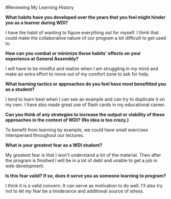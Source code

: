 #Reviewing My Learning History

**What habits have you developed over the years that you feel might hinder you as a learner during WDI?**

I have the habit of wanting to figure everything out for myself. I think that could make the collaborative nature of our program a bit difficult to get used to.

**How can you combat or minimize those habits' effects on your experience at General Assembly?**

I will have to be mindful and realize when I am struggling in my mind and make an extra effort to move out of my comfort zone to ask for help.


**What learning tactics or approaches do you feel have most benefitted you as a student?**

I tend to learn best when I can see an example and can try to duplicate it on my own. I have also made great use of flash cards in my educational career.

**Can you think of any strategies to increase the output or viability of these approaches in the context of WDI? (No idea is too crazy.)**

To benefit from learning by example, we could have small exercises interspersed throughout our lectures.

**What is your greatest fear as a WDI student?**

My greatest fear is that I won't understand a lot of the material. Then after the program is finished I will be in a lot of debt and unable to get a job in web development.

**Is this fear valid? If so, does it serve you as someone learning to program?**

I think it is a valid concern. It can serve as motivation to do well. I'll also try not to let my fear be a hinderance and additional source of stress.


